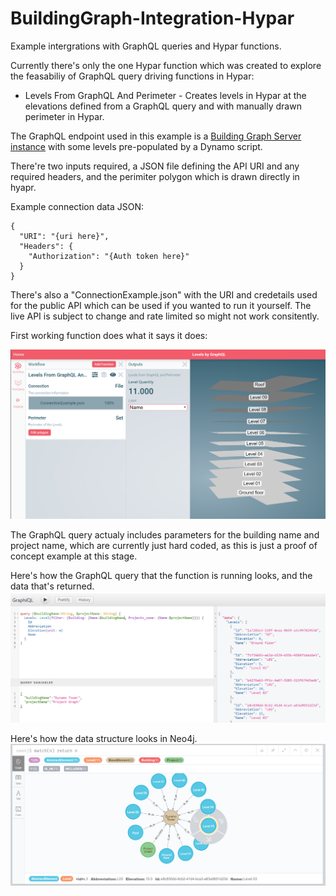 # BuildingGraph-Integration-Hypar

Example intergrations with GraphQL queries and Hypar functions.

Currently there's only the one Hypar function which was created to explore the feasabiliy of GraphQL query driving functions in Hypar:
- Levels From GraphQL And Perimeter - Creates levels in Hypar at the elevations defined from a GraphQL query and with manually drawn perimeter in Hypar.

The GraphQL endpoint used in this example is a [Building Graph Server instance](https://github.com/willhl/BuildingGraph-Server) with some levels pre-populated by a Dynamo script.

There're two inputs required, a JSON file defining the API URI and any required headers, and the perimiter polygon which is drawn directly in hyapr.

Example connection data JSON:
```
{
  "URI": "{uri here}",
  "Headers": {
    "Authorization": "{Auth token here}"
  }
}
```
There's also a "ConnectionExample.json" with the URI and credetails used for the public API which can be used if you wanted to run it yourself. The live API is subject to change and rate limited so might not work consitently.


First working function does what it says it does:

![Hypar Example](https://github.com/willhl/BuildingGraph-Integration-Hypar/blob/master/Docs/HyparWorkflowExample.png?raw=true)

The GraphQL query actualy includes parameters for the building name and project name, which are currently just hard coded, as this is just a proof of concept example at this stage.

Here's how the GraphQL query that the function is running looks, and the data that's returned.
![GraphiGL Example](https://github.com/willhl/BuildingGraph-Integration-Hypar/blob/master/Docs/GraphiQLExample.PNG?raw=true)

Here's how the data structure looks in Neo4j.
![Neo4j Example](https://github.com/willhl/BuildingGraph-Integration-Hypar/blob/master/Docs/Neo4jExample.PNG?raw=true)
